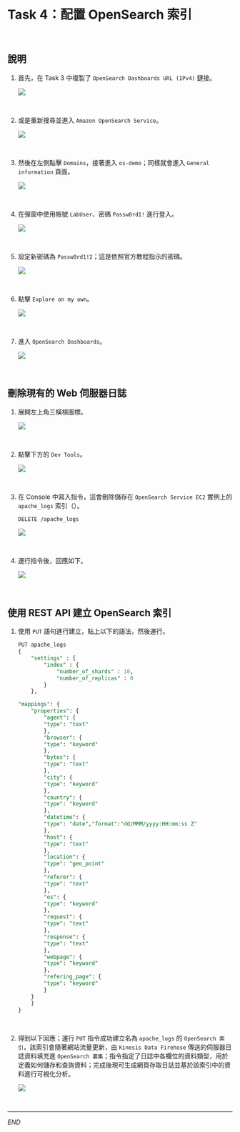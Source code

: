 # Task 4：配置 OpenSearch 索引

<br>

## 說明

1. 首先，在 Task 3 中複製了 `OpenSearch Dashboards URL (IPv4)` 鏈接。

    ![](images/img_25.png)

<br>

2. 或是重新搜尋並進入 `Amazon OpenSearch Service`。

    ![](images/img_30.png)

<br>

3. 然後在左側點擊 `Domains`，接著進入 `os-demo`；同樣就會進入 `General information` 頁面。

    ![](images/img_31.png)

<br>

4. 在彈窗中使用帳號 `LabUser`、密碼 `Passw0rd1!` 進行登入。

    ![](images/img_32.png)

<br>

5. 設定新密碼為 `Passw0rd1!2`；這是依照官方教程指示的密碼。

    ![](images/img_33.png)

<br>

6. 點擊 `Explore on my own`。

    ![](images/img_34.png)

<br>

7. 進入 `OpenSearch Dashboards`。

    ![](images/img_35.png)

<br>

## 刪除現有的 Web 伺服器日誌

1. 展開左上角三橫槓圖標。

    ![](images/img_36.png)

<br>

2. 點擊下方的 `Dev Tools`。

    ![](images/img_37.png)

<br>

3. 在 Console 中寫入指令，這會刪除儲存在 `OpenSearch Service EC2` 實例上的 `apache_logs` 索引（）。

    ```bash
    DELETE /apache_logs
    ```

    ![](images/img_38.png)

<br>

4. 運行指令後，回應如下。

    ![](images/img_39.png)

<br>

## 使用 REST API 建立 OpenSearch 索引

1. 使用 `PUT` 語句進行建立，貼上以下的語法，然後運行。

    ```sql
    PUT apache_logs
    {
        "settings" : {
            "index" : {
                "number_of_shards" : 10,
                "number_of_replicas" : 0
            }
        },

    "mappings": {
        "properties": {
            "agent": { 
            "type": "text"  
            },
            "browser": {
            "type": "keyword"
            },
            "bytes": {
            "type": "text"
            },
            "city": {
            "type": "keyword"
            },
            "country": {
            "type": "keyword"
            },
            "datetime": {
            "type": "date","format":"dd/MMM/yyyy:HH:mm:ss Z"
            },
            "host": {
            "type": "text"
            },
            "location": {
            "type": "geo_point"
            },
            "referer": {
            "type": "text"
            },
            "os": {
            "type": "keyword"
            },
            "request": {
            "type": "text"
            },
            "response": {
            "type": "text"
            },
            "webpage": {
            "type": "keyword"
            },
            "refering_page": {
            "type": "keyword"
            }
        }
        }
    }
    ```

<br>

2. 得到以下回應；運行 `PUT` 指令成功建立名為 `apache_logs` 的 `OpenSearch 索引`，該索引會隨著網站流量更新，由 `Kinesis Data Firehose` 傳送的伺服器日誌資料填充進 `OpenSearch 叢集`；指令指定了日誌中各欄位的資料類型，用於定義如何儲存和查詢資料；完成後現可生成網頁存取日誌並基於該索引中的資料進行可視化分析。

    ![](images/img_40.png)

<br>

___

_END_